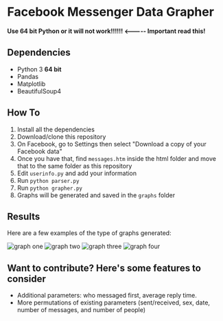 # Facebook Messenger Data Grapher

****Use 64 bit Python or it will not work!!!!!!   <----- Important read this!****

## Dependencies
* Python 3 ****64 bit****
* Pandas
* Matplotlib
* BeautifulSoup4

## How To
1. Install all the dependencies
2. Download/clone this repository
3. On Facebook, go to Settings then select "Download a copy of your Facebook data"
4. Once you have that, find `messages.htm` inside the html folder and move that to the same folder as this repository
5. Edit `userinfo.py` and add your information
6. Run `python parser.py`
7. Run `python grapher.py`
8. Graphs will be generated and saved in the `graphs` folder

## Results
Here are a few examples of the type of graphs generated:

![graph one](https://s3.amazonaws.com/rohanp/cumulative3.png)
![graph two](https://s3.amazonaws.com/rohanp/number_messaged_by_day3.png)
![graph three](https://s3.amazonaws.com/rohanp/messaging_by_sex3.png)
![graph four](https://s3.amazonaws.com/rohanp/total_sent_received3.png)

## Want to contribute? Here's some features to consider
* Additional parameters: who messaged first, average reply time.
* More permutations of existing parameters (sent/received, sex, date, number of messages, and number of people)

